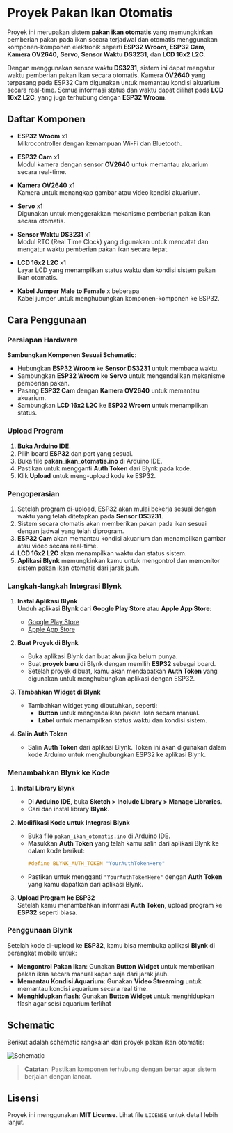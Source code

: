 # Proyek Pakan Ikan Otomatis

Proyek ini merupakan sistem **pakan ikan otomatis** yang memungkinkan pemberian pakan pada ikan secara terjadwal dan otomatis menggunakan komponen-komponen elektronik seperti **ESP32 Wroom**, **ESP32 Cam**, **Kamera OV2640**, **Servo**, **Sensor Waktu DS3231**, dan **LCD 16x2 L2C**.

Dengan menggunakan sensor waktu **DS3231**, sistem ini dapat mengatur waktu pemberian pakan ikan secara otomatis. Kamera **OV2640** yang terpasang pada ESP32 Cam digunakan untuk memantau kondisi akuarium secara real-time. Semua informasi status dan waktu dapat dilihat pada **LCD 16x2 L2C**, yang juga terhubung dengan **ESP32 Wroom**.

## Daftar Komponen ##

- **ESP32 Wroom** x1  
  Mikrocontroller dengan kemampuan Wi-Fi dan Bluetooth.
  
- **ESP32 Cam** x1  
  Modul kamera dengan sensor **OV2640** untuk memantau akuarium secara real-time.
  
- **Kamera OV2640** x1  
  Kamera untuk menangkap gambar atau video kondisi akuarium.

- **Servo** x1  
  Digunakan untuk menggerakkan mekanisme pemberian pakan ikan secara otomatis.

- **Sensor Waktu DS3231** x1  
  Modul RTC (Real Time Clock) yang digunakan untuk mencatat dan mengatur waktu pemberian pakan ikan secara tepat.

- **LCD 16x2 L2C** x1  
  Layar LCD yang menampilkan status waktu dan kondisi sistem pakan ikan otomatis.

- **Kabel Jumper Male to Female** x beberapa  
  Kabel jumper untuk menghubungkan komponen-komponen ke ESP32.



## Cara Penggunaan ##

### Persiapan Hardware ###
**Sambungkan Komponen Sesuai Schematic**:
- Hubungkan **ESP32 Wroom** ke **Sensor DS3231** untuk membaca waktu.
- Sambungkan **ESP32 Wroom** ke **Servo** untuk mengendalikan mekanisme pemberian pakan.
- Pasang **ESP32 Cam** dengan **Kamera OV2640** untuk memantau akuarium.
- Sambungkan **LCD 16x2 L2C** ke **ESP32 Wroom** untuk menampilkan status.

### Upload Program ###
1. **Buka Arduino IDE**.
2. Pilih board **ESP32** dan port yang sesuai.
3. Buka file **pakan_ikan_otomatis.ino** di Arduino IDE.
4. Pastikan untuk mengganti **Auth Token** dari Blynk pada kode.
5. Klik **Upload** untuk meng-upload kode ke ESP32.

### Pengoperasian ###
1. Setelah program di-upload, ESP32 akan mulai bekerja sesuai dengan waktu yang telah ditetapkan pada **Sensor DS3231**.
2. Sistem secara otomatis akan memberikan pakan pada ikan sesuai dengan jadwal yang telah diprogram.
3. **ESP32 Cam** akan memantau kondisi akuarium dan menampilkan gambar atau video secara real-time.
4. **LCD 16x2 L2C** akan menampilkan waktu dan status sistem.
5. **Aplikasi Blynk** memungkinkan kamu untuk mengontrol dan memonitor sistem pakan ikan otomatis dari jarak jauh.

### Langkah-langkah Integrasi Blynk

1. **Instal Aplikasi Blynk**  
   Unduh aplikasi **Blynk** dari **Google Play Store** atau **Apple App Store**:
   - [Google Play Store](https://play.google.com/store/apps/details?id=cc.blynk&hl=en&gl=US)
   - [Apple App Store](https://apps.apple.com/us/app/blynk/id1291731814)

2. **Buat Proyek di Blynk**  
   - Buka aplikasi Blynk dan buat akun jika belum punya.
   - Buat **proyek baru** di Blynk dengan memilih **ESP32** sebagai board.
   - Setelah proyek dibuat, kamu akan mendapatkan **Auth Token** yang digunakan untuk menghubungkan aplikasi dengan ESP32.

3. **Tambahkan Widget di Blynk**  
   - Tambahkan widget yang dibutuhkan, seperti:
     - **Button** untuk mengendalikan pakan ikan secara manual.
     - **Label** untuk menampilkan status waktu dan kondisi sistem.
   
4. **Salin Auth Token**  
   - Salin **Auth Token** dari aplikasi Blynk. Token ini akan digunakan dalam kode Arduino untuk menghubungkan ESP32 ke aplikasi Blynk.

### Menambahkan Blynk ke Kode

1. **Instal Library Blynk**  
   - Di **Arduino IDE**, buka **Sketch > Include Library > Manage Libraries**.
   - Cari dan instal library **Blynk**.

2. **Modifikasi Kode untuk Integrasi Blynk**  
   - Buka file `pakan_ikan_otomatis.ino` di Arduino IDE.
   - Masukkan **Auth Token** yang telah kamu salin dari aplikasi Blynk ke dalam kode berikut:
     ```cpp
     #define BLYNK_AUTH_TOKEN "YourAuthTokenHere"
     ```
   - Pastikan untuk mengganti `"YourAuthTokenHere"` dengan **Auth Token** yang kamu dapatkan dari aplikasi Blynk.

3. **Upload Program ke ESP32**  
   Setelah kamu menambahkan informasi **Auth Token**, upload program ke **ESP32** seperti biasa.

### Penggunaan Blynk

Setelah kode di-upload ke **ESP32**, kamu bisa membuka aplikasi **Blynk** di perangkat mobile untuk:

- **Mengontrol Pakan Ikan**: Gunakan **Button Widget** untuk memberikan pakan ikan secara manual kapan saja dari jarak jauh.
- **Memantau Kondisi Aquarium**: Gunakan **Video Streaming** untuk memantau kondisi aquarium secara real time.
- **Menghidupkan flash**: Gunakan **Button Widget** untuk menghidupkan flash agar seisi aquarium terlihat

## Schematic ##

Berikut adalah schematic rangkaian dari proyek pakan ikan otomatis:

![Schematic](schematic.png)

> **Catatan**: Pastikan komponen terhubung dengan benar agar sistem berjalan dengan lancar.

## Lisensi

Proyek ini menggunakan **MIT License**. Lihat file `LICENSE` untuk detail lebih lanjut.


